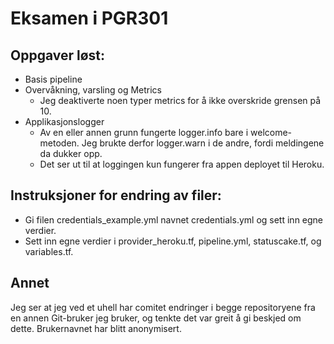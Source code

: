 # Eksamen i PGR301

## Oppgaver løst:
* Basis pipeline
* Overvåkning, varsling og Metrics
    * Jeg deaktiverte noen typer metrics for å ikke overskride grensen på 10.
* Applikasjonslogger 
    * Av en eller annen grunn fungerte logger.info bare i welcome-metoden.
    Jeg brukte derfor logger.warn i de andre, fordi meldingene da dukker opp.
    * Det ser ut til at loggingen kun fungerer fra appen deployet til Heroku.

## Instruksjoner for endring av filer:
* Gi filen credentials_example.yml navnet credentials.yml og sett inn egne verdier.
* Sett inn egne verdier i provider_heroku.tf, pipeline.yml, statuscake.tf, og variables.tf.

## Annet
Jeg ser at jeg ved et uhell har comitet endringer i begge repositoryene fra en annen Git-bruker jeg bruker, og tenkte det var greit å gi beskjed om dette. Brukernavnet har blitt anonymisert.
